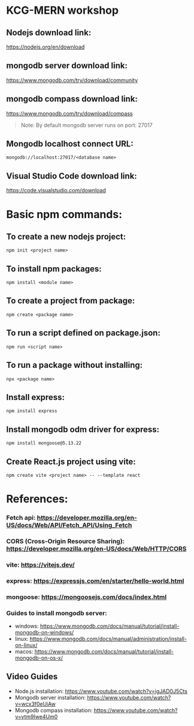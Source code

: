 # KCG-MERN workshop

## Nodejs download link:

https://nodejs.org/en/download

## mongodb server download link:

https://www.mongodb.com/try/download/community

## mongodb compass download link:

https://www.mongodb.com/try/download/compass

> Note: By default mongodb server runs on port: 27017

## Mongodb localhost connect URL:

`mongodb://localhost:27017/<database name>`


## Visual Studio Code download link:
https://code.visualstudio.com/download


# Basic npm commands:

## To create a new nodejs project:
`npm init <project name>`

## To install npm packages:
`npm install <module name>`

## To create a project from package:
`npm create <package name>`

## To run a script defined on package.json:
`npm run <script name>`

## To run a package without installing:
`npx <package name>`

## Install express:
`npm install express`

## Install mongodb odm driver for express:
`npm install mongoose@5.13.22`


## Create React.js project using vite:
`npm create vite <project name> -- --template react`


# References:

### Fetch api: https://developer.mozilla.org/en-US/docs/Web/API/Fetch_API/Using_Fetch
### CORS (Cross-Origin Resource Sharing): https://developer.mozilla.org/en-US/docs/Web/HTTP/CORS
### vite: https://vitejs.dev/
### express: https://expressjs.com/en/starter/hello-world.html
### mongoose: https://mongoosejs.com/docs/index.html
### Guides to install mongodb server:
- windows: https://www.mongodb.com/docs/manual/tutorial/install-mongodb-on-windows/
- linux: https://www.mongodb.com/docs/manual/administration/install-on-linux/
- macos: https://www.mongodb.com/docs/manual/tutorial/install-mongodb-on-os-x/

## Video Guides
- Node.js installation: https://www.youtube.com/watch?v=igJAD0J5Cts
- Mongodb server installation: https://www.youtube.com/watch?v=wcx3f0eUiAw
- Mongodb compass installation: https://www.youtube.com/watch?v=ytm9Iwe4Um0